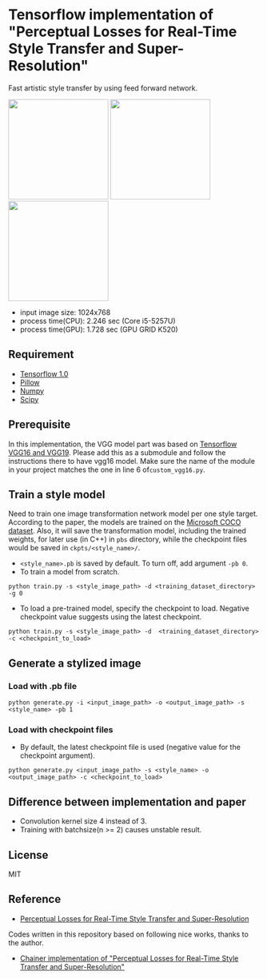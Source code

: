 # Tensorflow implementation of "Perceptual Losses for Real-Time Style Transfer and Super-Resolution"
Fast artistic style transfer by using feed forward network.

<img src="https://github.com/antlerros/tensorflow-fast-neuralstyle/raw/master/images/content/tubingen.jpg" height="200px">

<img src="https://github.com/antlerros/tensorflow-fast-neuralstyle/raw/master/images/styles/Robert_D.jpg" height="200px">
<img src="https://github.com/antlerros/tensorflow-fast-neuralstyle/raw/master/images/output/RobertD_output.jpg" height="200px">

- input image size: 1024x768
- process time(CPU): 2.246 sec (Core i5-5257U)
- process time(GPU): 1.728 sec (GPU GRID K520)


## Requirement
- [Tensorflow 1.0](https://github.com/tensorflow/tensorflow)
- [Pillow](https://github.com/python-pillow/Pillow)
- [Numpy](https://github.com/numpy/numpy)
- [Scipy](https://github.com/scipy/scipy)


## Prerequisite
In this implementation, the VGG model part was based on [Tensorflow VGG16 and VGG19](https://github.com/machrisaa/tensorflow-vgg). Please add this as a submodule and follow the instructions there to have vgg16 model. Make sure the name of the module in your project matches the one in line 6 of`custom_vgg16.py`.

## Train a style model
Need to train one image transformation network model per one style target.
According to the paper, the models are trained on the [Microsoft COCO dataset](http://mscoco.org/dataset/#download). 
Also, it will save the transformation model, including the trained weights, for later use (in C++) in ```pbs``` directory, while the checkpoint files would be saved in ```ckpts/<style_name>/```. 


- ```<style_name>.pb``` is saved by default. To turn off, add argument ```-pb 0```.
- To train a model from scratch.
```
python train.py -s <style_image_path> -d <training_dataset_directory> -g 0

```
- To load a pre-trained model, specify the checkpoint to load. Negative checkpoint value suggests using the latest checkpoint.
```
python train.py -s <style_image_path> -d  <training_dataset_directory> -c <checkpoint_to_load>
```

## Generate a stylized image

### Load with .pb file
```
python generate.py -i <input_image_path> -o <output_image_path> -s <style_name> -pb 1
```

### Load with checkpoint files
- By default, the latest checkpoint file is used (negative value for the checkpoint argument). 
```
python generate.py <input_image_path> -s <style_name> -o <output_image_path> -c <checkpoint_to_load>
```

## Difference between implementation and paper
- Convolution kernel size 4 instead of 3.
- Training with batchsize(n >= 2) causes unstable result.

## License
MIT

## Reference
- [Perceptual Losses for Real-Time Style Transfer and Super-Resolution](https://arxiv.org/abs/1603.08155)

Codes written in this repository based on following nice works, thanks to the author.

- [Chainer implementation of "Perceptual Losses for Real-Time Style Transfer and Super-Resolution"](https://github.com/yusuketomoto/chainer-fast-neuralstyle)
